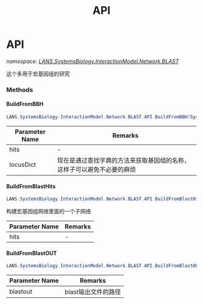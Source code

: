 ﻿---
title: API
---

# API
_namespace: [LANS.SystemsBiology.InteractionModel.Network.BLAST](N-LANS.SystemsBiology.InteractionModel.Network.BLAST.html)_

这个多用于宏基因组的研究

### Methods

#### BuildFromBBH
```csharp
LANS.SystemsBiology.InteractionModel.Network.BLAST.API.BuildFromBBH(System.Collections.Generic.IEnumerable{LANS.SystemsBiology.NCBI.Extensions.LocalBLAST.Application.BBH.BiDirectionalBesthit},System.Collections.Generic.Dictionary{System.String,System.String})
```


|Parameter Name|Remarks|
|--------------|-------|
|hits|-|
|locusDict|现在是通过查找字典的方法来获取基因组的名称，这样子可以避免不必要的麻烦|


#### BuildFromBlastHits
```csharp
LANS.SystemsBiology.InteractionModel.Network.BLAST.API.BuildFromBlastHits(System.Collections.Generic.IEnumerable{LANS.SystemsBiology.NCBI.Extensions.LocalBLAST.Application.BBH.BestHit},System.Collections.Generic.Dictionary{System.String,System.String})
```
构建宏基因组网络里面的一个子网络

|Parameter Name|Remarks|
|--------------|-------|
|hits|-|


#### BuildFromBlastOUT
```csharp
LANS.SystemsBiology.InteractionModel.Network.BLAST.API.BuildFromBlastOUT(System.String,System.Collections.Generic.Dictionary{System.String,System.String})
```


|Parameter Name|Remarks|
|--------------|-------|
|blastout|blast输出文件的路径|





